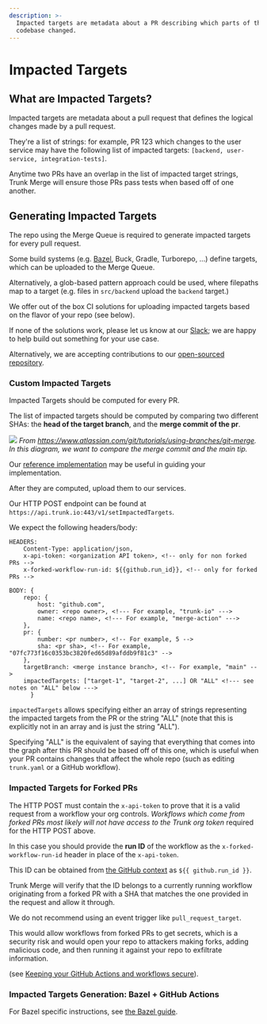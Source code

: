 ```yaml
---
description: >-
  Impacted targets are metadata about a PR describing which parts of the
  codebase changed.
---
```


# Impacted Targets

## What are Impacted Targets?

Impacted targets are metadata about a pull request that defines the logical changes made by a pull request.

They're a list of strings: for example, PR 123 which changes to the user service may have the following list of impacted targets: `[backend, user-service, integration-tests]`.

Anytime two PRs have an overlap in the list of impacted target strings, Trunk Merge will ensure those PRs pass tests when based off of one another.

## Generating Impacted Targets

The repo using the Merge Queue is required to generate impacted targets for every pull request.

Some build systems (e.g. [Bazel](https://docs.trunk.io/merge/set-up-trunk-merge/merge-+-bazel), Buck, Gradle, Turborepo, ...) define targets, which can be uploaded to the Merge Queue.

Alternatively, a glob-based pattern approach could be used, where filepaths map to a target (e.g. files in `src/backend` upload the `backend` target.)

We offer out of the box CI solutions for uploading impacted targets based on the flavor of your repo (see below).

If none of the solutions work, please let us know at our [Slack](https://slack.trunk.io); we are happy to help build out something for your use case.

Alternatively, we are accepting contributions to our [open-sourced repository](https://github.com/trunk-io/merge-action).

### Custom Impacted Targets

Impacted Targets should be computed for every PR.

The list of impacted targets should be computed by comparing two different SHAs: the **head of the target branch**, and the **merge commit of the pr**.

![ ](https://682515401-files.gitbook.io/~/files/v0/b/gitbook-x-prod.appspot.com/o/spaces%2F61Ep9MrYBkJa0Yq3zS1s%2Fuploads%2FT3PrwXK27gQTstE9KyId%2F02%20Branch-1%20kopiera.png?alt=media&token=694e9723-54b9-4fe1-a451-00f71d07f1cb)
_From <https://www.atlassian.com/git/tutorials/using-branches/git-merge>. In this diagram, we want to compare the merge commit and the main tip._

Our [reference implementation](https://github.com/trunk-io/merge-action/blob/main/src/scripts/compute_impacted_targets.sh) may be useful in guiding your implementation.

After they are computed, upload them to our services.

Our HTTP POST endpoint can be found at `https://api.trunk.io:443/v1/setImpactedTargets`.

We expect the following headers/body:

```ssml
HEADERS:
    Content-Type: application/json,
    x-api-token: <organization API token>, <!-- only for non forked PRs -->
    x-forked-workflow-run-id: ${{github.run_id}}, <!-- only for forked PRs -->

BODY: {
    repo: {
        host: "github.com",
        owner: <repo owner>, <!--- For example, "trunk-io" --->
        name: <repo name>, <!--- For example, "merge-action" --->
    },
    pr: {
        number: <pr number>, <!-- For example, 5 -->
        sha: <pr sha>, <!-- For example, "07fc773f16c0353bc3820fed65d89afddb9f81c3" -->
    },
    targetBranch: <merge instance branch>, <!-- For example, "main" -->
    impactedTargets: ["target-1", "target-2", ...] OR "ALL" <!--- see notes on "ALL" below --->
      }
```

`impactedTargets` allows specifying either an array of strings representing the impacted targets from the PR or the string "ALL" (note that this is explicitly not in an array and is just the string "ALL").

Specifying "ALL" is the equivalent of saying that everything that comes into the graph after this PR should be based off of this one, which is useful when your PR contains changes that affect the whole repo (such as editing `trunk.yaml` or a GitHub workflow).

### Impacted Targets for Forked PRs

The HTTP POST must contain the `x-api-token` to prove that it is a valid request from a workflow your org controls. _Workflows which come from forked PRs most likely will not have access to the Trunk org token_ required for the HTTP POST above.

In this case you should provide the **run ID** of the workflow as the `x-forked-workflow-run-id` header in place of the `x-api-token`.

This ID can be obtained from [the GitHub context](https://docs.github.com/en/actions/learn-github-actions/contexts#github-context) as `${{ github.run_id }}`.

Trunk Merge will verify that the ID belongs to a currently running workflow originating from a forked PR with a SHA that matches the one provided in the request and allow it through.

We do not recommend using an event trigger like `pull_request_target`.

This would allow workflows from forked PRs to get secrets, which is a security risk and would open your repo to attackers making forks, adding malicious code, and then running it against your repo to exfiltrate information.

(see [Keeping your GitHub Actions and workflows secure](https://securitylab.github.com/research/github-actions-preventing-pwn-requests/)).

### Impacted Targets Generation: Bazel + GitHub Actions

For Bazel specific instructions, see [the Bazel guide](https://docs.trunk.io/merge/set-up-trunk-merge/merge-+-bazel).
